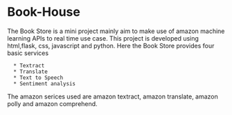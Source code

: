 # Book-House

The Book Store is a mini project mainly aim to make use of amazon machine learning APIs to real time use case. This project is developed using html,flask, css, javascript and python. Here the Book Store provides four basic services 

      * Textract
      * Translate
      * Text to Speech
      * Sentiment analysis
      
The amazon serices used are amazon textract, amazon translate, amazon polly and amazon comprehend.
